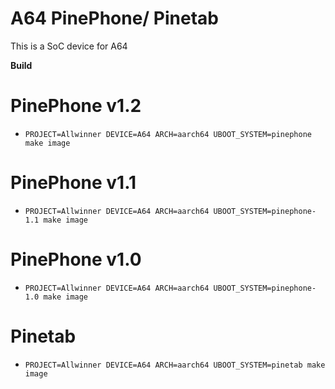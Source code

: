  
# A64 PinePhone/ Pinetab

This is a SoC device for A64

**Build**

# PinePhone v1.2
* `PROJECT=Allwinner DEVICE=A64 ARCH=aarch64 UBOOT_SYSTEM=pinephone make image` 
# PinePhone v1.1
* `PROJECT=Allwinner DEVICE=A64 ARCH=aarch64 UBOOT_SYSTEM=pinephone-1.1 make image`
# PinePhone v1.0
* `PROJECT=Allwinner DEVICE=A64 ARCH=aarch64 UBOOT_SYSTEM=pinephone-1.0 make image`
# Pinetab
* `PROJECT=Allwinner DEVICE=A64 ARCH=aarch64 UBOOT_SYSTEM=pinetab make image`
